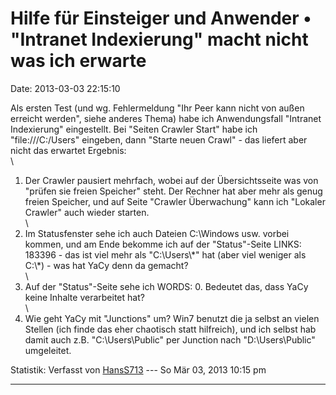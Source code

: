 Hilfe für Einsteiger und Anwender • \"Intranet Indexierung\" macht nicht was ich erwarte
========================================================================================

Date: 2013-03-03 22:15:10

Als ersten Test (und wg. Fehlermeldung \"Ihr Peer kann nicht von außen
erreicht werden\", siehe anderes Thema) habe ich Anwendungsfall
\"Intranet Indexierung\" eingestellt. Bei \"Seiten Crawler Start\" habe
ich \"file:///C:/Users\" eingeben, dann \"Starte neuen Crawl\" - das
liefert aber nicht das erwartet Ergebnis:\
\
1. Der Crawler pausiert mehrfach, wobei auf der Übersichtsseite was von
\"prüfen sie freien Speicher\" steht. Der Rechner hat aber mehr als
genug freien Speicher, und auf Seite \"Crawler Überwachung\" kann ich
\"Lokaler Crawler\" auch wieder starten.\
\
2. Im Statusfenster sehe ich auch Dateien C:\\Windows usw. vorbei
kommen, und am Ende bekomme ich auf der \"Status\"-Seite LINKS: 183396 -
das ist viel mehr als \"C:\\Users\\\*\" hat (aber viel weniger als
C:\\\*) - was hat YaCy denn da gemacht?\
\
3. Auf der \"Status\"-Seite sehe ich WORDS: 0. Bedeutet das, dass YaCy
keine Inhalte verarbeitet hat?\
\
4. Wie geht YaCy mit \"Junctions\" um? Win7 benutzt die ja selbst an
vielen Stellen (ich finde das eher chaotisch statt hilfreich), und ich
selbst hab damit auch z.B. \"C:\\Users\\Public\" per Junction nach
\"D:\\Users\\Public\" umgeleitet.

Statistik: Verfasst von
[HansS713](http://forum.yacy-websuche.de/memberlist.php?mode=viewprofile&u=8886)
--- So Mär 03, 2013 10:15 pm

------------------------------------------------------------------------

